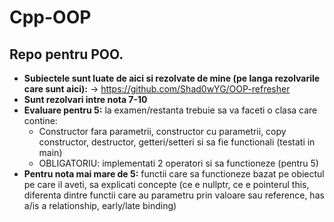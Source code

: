 # Cpp-OOP

## Repo pentru POO.
* **Subiectele sunt luate de aici si rezolvate de mine (pe langa rezolvarile care sunt aici):** -> https://github.com/Shad0wYG/OOP-refresher
* **Sunt rezolvari intre nota 7-10**
* **Evaluare pentru 5:** la examen/restanta trebuie sa va faceti o clasa care contine:
  * Constructor fara parametrii, constructor cu parametrii, copy constructor, destructor, getteri/setteri si sa fie functionali (testati in main)
  * OBLIGATORIU: implementati 2 operatori si sa functioneze (pentru 5)
* **Pentru nota mai mare de 5:** functii care sa functioneze bazat pe obiectul pe care il aveti, sa explicati concepte (ce e nullptr, ce e pointerul this, diferenta dintre functii care au parametru prin valoare sau reference, has a/is a relationship, early/late binding)
